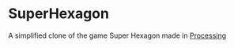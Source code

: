 # SuperHexagon

A simplified clone of the game Super Hexagon made in [Processing](https://processing.org/)
